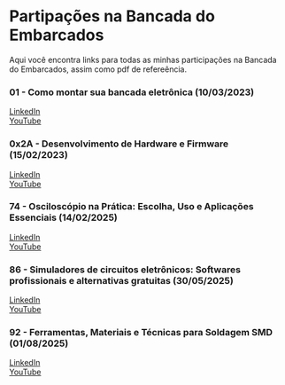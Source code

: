 # Partipações na Bancada do Embarcados
Aqui você encontra links para todas as minhas participações na Bancada do Embarcados, assim como pdf de refereência.

### 01 - Como montar sua bancada eletrônica (10/03/2023)
[LinkedIn](https://www.linkedin.com/events/cafecomembarcados-0x2a7031237812507054080/theater/)\
[YouTube](https://www.youtube.com/watch?v=gAoBOeiVkk4)

### 0x2A - Desenvolvimento de Hardware e Firmware (15/02/2023)
[LinkedIn](https://www.linkedin.com/events/bancadadoembarcados01-comomonta7038615118091292672/theater/)\
[YouTube](https://www.youtube.com/watch?v=cc8MQmx5l-Q)

### 74 - Osciloscópio na Prática: Escolha, Uso e Aplicações Essenciais (14/02/2025)
[LinkedIn](https://www.linkedin.com/events/7294797349606875136/comments/)\
[YouTube](https://www.youtube.com/watch?v=UEiQRs6ZJG8)

### 86 - Simuladores de circuitos eletrônicos: Softwares profissionais e alternativas gratuitas (30/05/2025)
[LinkedIn](https://www.linkedin.com/events/7333583158786871297/comments/)\
[YouTube](https://www.youtube.com/watch?v=itB-k2lzqZc)

### 92 - Ferramentas, Materiais e Técnicas para Soldagem SMD (01/08/2025)
[LinkedIn](https://www.linkedin.com/events/7356459352548896770/comments/)\
[YouTube](https://www.youtube.com/watch?v=QLs1zjqfEUY)
